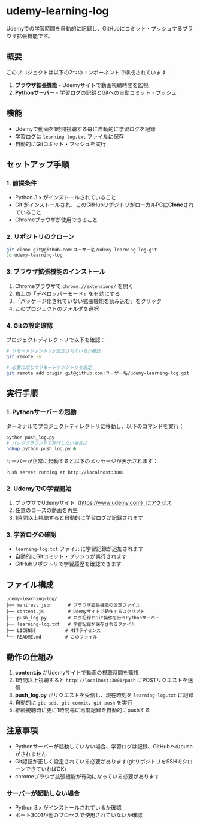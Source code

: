 # udemy-learning-log

Udemyでの学習時間を自動的に記録し、GitHubにコミット・プッシュするブラウザ拡張機能です。

## 概要

このプロジェクトは以下の2つのコンポーネントで構成されています：

1. **ブラウザ拡張機能** - Udemyサイトで動画視聴時間を監視
2. **Pythonサーバー** - 学習ログの記録とGitへの自動コミット・プッシュ

## 機能

- Udemyで動画を1時間視聴する毎に自動的に学習ログを記録
- 学習ログは `learning-log.txt` ファイルに保存
- 自動的にGitコミット・プッシュを実行

## セットアップ手順

### 1. 前提条件

- Python 3.x がインストールされていること
- Git がインストールされ、このGitHubリポジトリがローカルPCに**Clone**されていること
- Chromeブラウザが使用できること

### 2. リポジトリのクローン

```bash
git clone git@github.com:ユーザー名/udemy-learning-log.git
cd udemy-learning-log
```

### 3. ブラウザ拡張機能のインストール

1. Chromeブラウザで `chrome://extensions/` を開く
2. 右上の「デベロッパーモード」を有効にする
3. 「パッケージ化されていない拡張機能を読み込む」をクリック
4. このプロジェクトのフォルダを選択

### 4. Gitの設定確認

プロジェクトディレクトリで以下を確認：

```bash
# リモートリポジトリが設定されているか確認
git remote -v

# 必要に応じてリモートリポジトリを設定
git remote add origin git@github.com:ユーザー名/udemy-learning-log.git
```

## 実行手順

### 1. Pythonサーバーの起動

ターミナルでプロジェクトディレクトリに移動し、以下のコマンドを実行：

```bash
python push_log.py
# バックグラウンドで実行したい場合は
nohup python push_log.py &
```

サーバーが正常に起動すると以下のメッセージが表示されます：
```
Push server running at http://localhost:3001
```

### 2. Udemyでの学習開始

1. ブラウザでUdemyサイト（https://www.udemy.com）にアクセス
2. 任意のコースの動画を再生
3. 1時間以上視聴すると自動的に学習ログが記録されます

### 3. 学習ログの確認

- `learning-log.txt` ファイルに学習記録が追加されます
- 自動的にGitコミット・プッシュが実行されます
- GitHubリポジトリで学習履歴を確認できます

## ファイル構成

```
udemy-learning-log/
├── manifest.json      # ブラウザ拡張機能の設定ファイル
├── content.js         # Udemyサイトで動作するスクリプト
├── push_log.py        # ログ記録とGit操作を行うPythonサーバー
├── learning-log.txt   # 学習記録が保存されるファイル
├── LICENSE           # MITライセンス
└── README.md         # このファイル
```

## 動作の仕組み

1. **content.js** がUdemyサイトで動画の視聴時間を監視
2. 1時間以上視聴すると `http://localhost:3001/push` にPOSTリクエストを送信
3. **push_log.py** がリクエストを受信し、現在時刻を `learning-log.txt` に記録
4. 自動的に `git add`、`git commit`、`git push` を実行
5. 継続視聴時に更に1時間毎に再度記録を自動的にpushする

## 注意事項

- Pythonサーバーが起動していない場合、学習ログは記録、GitHubへのpushがされません
- Git認証が正しく設定されている必要があります(gitリポジトリをSSHでクローンできていればOK)
- chromeブラウザ拡張機能が有効になっている必要があります

### サーバーが起動しない場合
- Python 3.x がインストールされているか確認
- ポート3001が他のプロセスで使用されていないか確認
